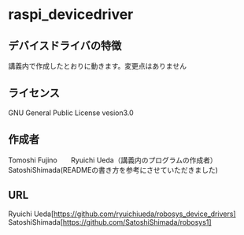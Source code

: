 # raspi_devicedriver

## デバイスドライバの特徴
講義内で作成したとおりに動きます。変更点はありません

## ライセンス
GNU General Public License vesion3.0

## 作成者
Tomoshi Fujino　　Ryuichi Ueda（講義内のプログラムの作成者）　　SatoshiShimada(READMEの書き方を参考にさせていただきました)
　　
## URL
Ryuichi Ueda[https://github.com/ryuichiueda/robosys_device_drivers]
SatoshiShimada[https://github.com/SatoshiShimada/robosys1]
